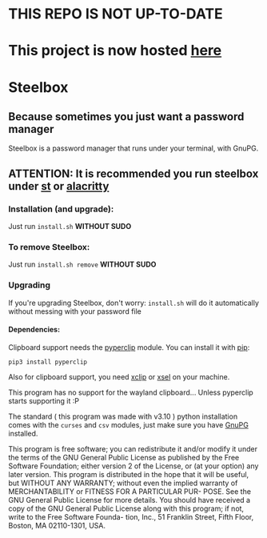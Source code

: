 # THIS REPO IS **NOT** UP-TO-DATE

# This project is now hosted  [here](http://vps41059.publiccloud.com.br:3000/brejela/steelbox)

# Steelbox
## Because sometimes you just want a password manager

Steelbox is a password manager that runs under your terminal, with GnuPG.


## **ATTENTION: It is recommended you run steelbox under [st](https://st.suckless.org/) or [alacritty](https://alacritty.org/)**

### Installation (and upgrade):
Just run `install.sh` **WITHOUT SUDO**

### To remove Steelbox:
Just run `install.sh remove` **WITHOUT SUDO**

### Upgrading
If you're upgrading Steelbox, don't worry: `install.sh` will do it automatically without messing with your password file

#### Dependencies:
Clipboard support needs the [pyperclip](https://pypi.org/project/pyperclip/) module. You can install it with [pip](https://pypi.org/project/pip/):

`pip3 install pyperclip`

Also for clipboard support, you need [xclip](https://github.com/astrand/xclip) or [xsel](https://github.com/kfish/xsel) on your machine.

This program has no support for the wayland clipboard... Unless pyperclip starts supporting it :P

The standard ( this program was made with v3.10 ) python installation comes with the `curses` and `csv` modules, just make sure you have [GnuPG](https://gnupg.org/) installed.

This program is free software; you can redistribute it and/or modify
it under the terms of the GNU General Public License as published
by the Free Software Foundation; either version 2 of the License, or
(at your option) any later version.
This program is distributed in the hope that it will be useful, but
WITHOUT ANY WARRANTY; without even the implied warranty
of MERCHANTABILITY or FITNESS FOR A PARTICULAR PUR-
POSE. See the GNU General Public License for more details.
You should have received a copy of the GNU General Public License
along with this program; if not, write to the Free Software Founda-
tion, Inc., 51 Franklin Street, Fifth Floor, Boston, MA 02110-1301,
USA.
